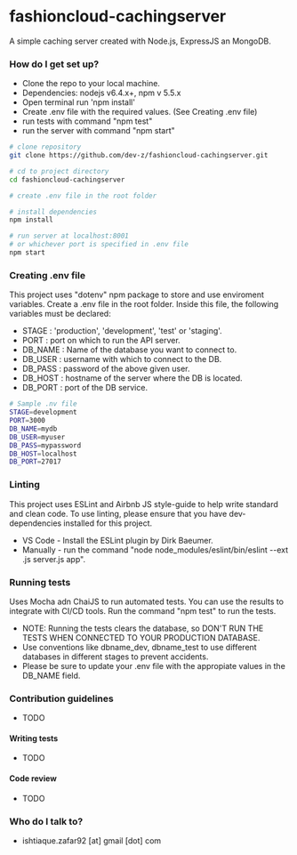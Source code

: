 # fashioncloud-cachingserver
A simple caching server created with Node.js, ExpressJS an MongoDB.

### How do I get set up? ###

* Clone the repo to your local machine.
* Dependencies: nodejs v6.4.x+, npm v 5.5.x
* Open terminal run 'npm install'
* Create .env file with the required values. (See Creating .env file)
* run tests with command "npm test"
* run the server with command "npm start"

```bash
# clone repository
git clone https://github.com/dev-z/fashioncloud-cachingserver.git

# cd to project directory
cd fashioncloud-cachingserver

# create .env file in the root folder

# install dependencies
npm install

# run server at localhost:8001 
# or whichever port is specified in .env file
npm start
```

### Creating .env file ###

This project uses "dotenv" npm package to store and use enviroment variables.
Create a .env file in the root folder. Inside this file, the following variables must be declared:

* STAGE      : 'production', 'development', 'test' or 'staging'.
* PORT       : port on which to run the API server.
* DB_NAME    : Name of the database you want to connect to.
* DB_USER    : username with which to connect to the DB.
* DB_PASS    : password of the above given user.
* DB_HOST    : hostname of the server where the DB is located.
* DB_PORT    : port of the DB service.

```bash
# Sample .nv file
STAGE=development
PORT=3000
DB_NAME=mydb
DB_USER=myuser
DB_PASS=mypassword
DB_HOST=localhost
DB_PORT=27017
```

### Linting ###

This project uses ESLint and Airbnb JS style-guide to help write standard and clean code.
To use linting, please ensure that you have dev-dependencies installed for this project.

* VS Code - Install the ESLint plugin by Dirk Baeumer.
* Manually - run the command "node node_modules/eslint/bin/eslint --ext .js server.js app".

### Running tests ###

Uses Mocha adn ChaiJS to run automated tests. You can use the results to integrate with CI/CD tools.
Run the command "npm test" to run the tests.
* NOTE: Running the tests clears the database, so DON'T RUN THE TESTS WHEN CONNECTED TO YOUR PRODUCTION DATABASE.
* Use conventions like dbname_dev, dbname_test to use different databases in different stages to prevent accidents.
* Please be sure to update your .env file with the appropiate values in the DB_NAME field.

### Contribution guidelines ###
* TODO

#### Writing tests ####
* TODO

#### Code review ####
* TODO

### Who do I talk to? ###

* ishtiaque.zafar92 [at] gmail [dot] com